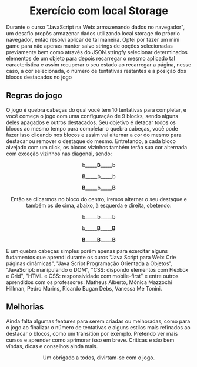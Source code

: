 <h1 align="center">  Exercício com local Storage </h1>

<p> Durante o curso "JavaScript na Web: armazenando dados no navegador", um desafio propôs armazenar dados utilizando local storage do próprio navegador, então resolvi aplicar de tal maneira. Optei por fazer um mini game para não apenas manter salvo strings de opções selecionadas previamente bem como através do JSON.stringfy selecionar determinados elementos de um objeto para depois recarregar o mesmo aplicado tal caracteristica e assim recuperar o seu estado ao recarregar a página, nesse caso, a cor selecionada, o número de tentativas restantes e a posição dos blocos destacados no jogo</p>

<h2> Regras do jogo </h2>

<p> O jogo é quebra cabeças do qual você tem 10 tentativas para completar, e você começa o jogo com uma configuração de 9 blocks, sendo alguns deles apagados e outros destacados. Seu objetivo é detacar todos os blocos ao mesmo tempo para completar o quebra cabeças, você pode fazer isso clicando nos blocos e assim vai alternar a cor do mesmo para destacar ou remover o destaque do mesmo. Entretando, a cada bloco alvejado com um click, os blocos vizinhos também terão sua cor alternada com exceção vizinhos nas diagonai, sendo:</p>

<p align="center" justify="center">b_____<strong>B</strong>_____b</p>
<p align="center" justify="center"><strong>B</strong>_____b_____b</p>
<p align="center" justify="center"><strong>B</strong>_____b_____<strong>B</strong></p>

<p align="center" justify="center">Então se clicarmos no bloco do centro, iremos alternar o seu destaque e também os de cima, abaixo, à esquerda e direita, obetendo:<p/p

<p align="center" justify="center">b_____b_____b</p>
<p align="center" justify="center">b_____<strong color="purple">B</strong>_____<strong>B</strong></p>
<p align="center" justify="center"><strong>B</strong>_____<strong>B</strong>_____<strong>B</strong></p>

<p>É um quebra cabeças simples porém apenas para exercitar alguns fudamentos que aprendi durante os curos "Java Script para Web: Crie páginas dinâmicas", "Java Script Programação Orientada a Objetos", "JavaScript: manipulando o DOM", "CSS: dispondo elementos com Flexbox e Grid", "HTML e CSS: responsividade com mobile-first" e entre outros aprendidos com os  professores: Matheus Alberto, Mônica Mazzochi Hillman, Pedro Marins, Ricardo Bugan Debs, Vanessa Me Tonini.</p>

<h2>Melhorias</h2>
<p align=>Ainda falta algumas features para serem criadas ou melhoradas, como para o jogo ao finalizar o número de tentativas e alguns estilos mais refinados ao destacar o blocos, como um transition por exemplo. Pretendo ver mais cursos e aprender como aprimorar isso em breve. Criticas e são bem víndas, dicas e conselhos ainda mais.</p>

<p align="center" justify="center">Um obrigado a todos, divirtam-se com o jogo.</p>
